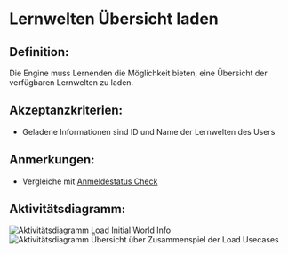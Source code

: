 # Lernwelten Übersicht laden


## Definition:

Die Engine muss Lernenden die Möglichkeit bieten, eine Übersicht der verfügbaren Lernwelten zu laden.

## Akzeptanzkriterien:

- Geladene Informationen sind ID und Name der Lernwelten des Users

## Anmerkungen:

- Vergleiche mit [Anmeldestatus Check](EWE0021.md)

## Aktivitätsdiagramm:

![Aktivitätsdiagramm Load Initial World Info](imageEngineLoadWorldsOverview.png)
![Aktivitätsdiagramm Übersicht über Zusammenspiel der Load Usecases](imageEngineLoadWorldOverview.png)